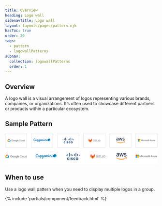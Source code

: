 ```yaml
---
title: Overview
heading: Logo wall
sidenavTitle: Logo wall
layout: layouts/pages/pattern.njk
hasToc: true
order: 20
tags:
  - pattern
  - logowallPatterns
subnav:
  collection: logowallPatterns
  order: 1
---
```


<script type="module">
  import '@rhds/elements/lib/elements/rh-context-picker/rh-context-picker.js';
</script>

## Overview

A logo wall is a visual arrangement of logos representing various brands, companies, or organizations. It’s often used to showcase different partners or products within a particular ecosystem.

## Sample Pattern

<div class="grid">
  <uxdot-example>
    <img src="./overview-sample-bordered.png"
         alt="An example of a bordered logo wall with 6 logos each inside of a bordered container.">
  </uxdot-example>

  <uxdot-example>
    <img src="./overview-sample-borderless.png"
         alt="An example of a borderless logo wall with 6 logos.">
  </uxdot-example>
</div>

## When to use

Use a logo wall pattern when you need to display multiple logos in a group.

{% include 'partials/component/feedback.html' %}
